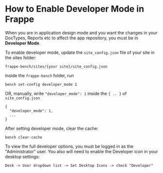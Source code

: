 <!-- base_template: frappe_io/www/frappe/frappe_base.html --><!-- add-breadcrumbs -->
# How to Enable Developer Mode in Frappe

When you are in application design mode and you want the changes in your DocTypes, Reports etc to affect the app repository, you must be in **Developer Mode**.

To enable developer mode, update the `site_config.json` file of your site in the sites folder:

	frappe-bench/sites/{your site}/site_config.json

Inside the `frappe-bench` folder, run

	bench set-config developer_mode 1

OR, manually, write `"developer_mode": 1` inside the `{ .. }` of `site_config.json`

	{
	  "developer_mode": 1,
	  ...
	}

After setting developer mode, clear the cache:

	bench clear-cache

To view the full developer options, you must be logged in as the "Administrator" user. You also will need to enable the Developer icon in your desktop settings:

	Desk -> User dropdown list -> Set Desktop Icons -> check "Developer"

<!-- markdown -->
